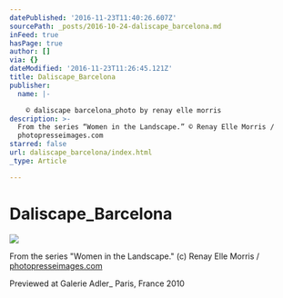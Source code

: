 ```yaml
---
datePublished: '2016-11-23T11:40:26.607Z'
sourcePath: _posts/2016-10-24-daliscape_barcelona.md
inFeed: true
hasPage: true
author: []
via: {}
dateModified: '2016-11-23T11:26:45.121Z'
title: Daliscape_Barcelona
publisher:
  name: |-

    © daliscape barcelona_photo by renay elle morris
description: >-
  From the series “Women in the Landscape.” © Renay Elle Morris /
  photopresseimages.com
starred: false
url: daliscape_barcelona/index.html
_type: Article

---
```

# Daliscape\_Barcelona
![](https://the-grid-user-content.s3-us-west-2.amazonaws.com/b507c1bc-ef92-44a1-94f9-a032c37fd181.jpg)

From the series "Women in the Landscape." (c) Renay Elle Morris / [photopresseimages.com][0]

Previewed at Galerie Adler\_ Paris, France 2010

[0]: http://photopresseimages.com/